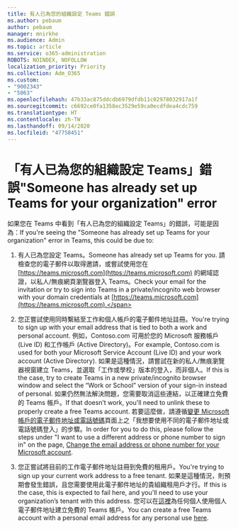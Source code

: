 ```yaml
---
title: 有人已為您的組織設定 Teams 錯誤
ms.author: pebaum
author: pebaum
manager: mnirkhe
ms.audience: Admin
ms.topic: article
ms.service: o365-administration
ROBOTS: NOINDEX, NOFOLLOW
localization_priority: Priority
ms.collection: Adm_O365
ms.custom:
- "9002343"
- "5063"
ms.openlocfilehash: 47b33ac875ddcdb6979dfdb11c02978032917a1f
ms.sourcegitcommit: c6692ce0fa1358ec3529e59ca0ecdfdea4cdc759
ms.translationtype: HT
ms.contentlocale: zh-TW
ms.lasthandoff: 09/14/2020
ms.locfileid: "47758451"
---
```

# <a name="someone-has-already-set-up-teams-for-your-organization-error"></a><span data-ttu-id="596af-102">「有人已為您的組織設定 Teams」錯誤</span><span class="sxs-lookup"><span data-stu-id="596af-102">"Someone has already set up Teams for your organization" error</span></span>

<span data-ttu-id="596af-103">如果您在 Teams 中看到「有人已為您的組織設定 Teams」的錯誤，可能是因為：</span><span class="sxs-lookup"><span data-stu-id="596af-103">If you're seeing the "Someone has already set up Teams for your organization" error in Teams, this could be due to:</span></span>

1. <span data-ttu-id="596af-104">有人已為您設定 Teams。</span><span class="sxs-lookup"><span data-stu-id="596af-104">Someone has already set up Teams for you.</span></span> <span data-ttu-id="596af-105">請檢查您的電子郵件以取得邀請，或嘗試使用您在 [https://teams.microsoft.com](https://teams.microsoft.com) 的網域認證，以私人/無痕網頁瀏覽器登入 Teams。</span><span class="sxs-lookup"><span data-stu-id="596af-105">Check your email for the invitation or try to sign into Teams in a private/incognito web browser with your domain credentials at [https://teams.microsoft.com](https://teams.microsoft.com).</span></span>

2. <span data-ttu-id="596af-106">您正嘗試使用同時繫結至工作和個人帳戶的電子郵件地址註冊。</span><span class="sxs-lookup"><span data-stu-id="596af-106">You're trying to sign up with your email address that is tied to both a work and personal account.</span></span> <span data-ttu-id="596af-107">例如，Contoso.com 可用於您的 Microsoft 服務帳戶 (Live ID) 和工作帳戶 (Active Directory)。</span><span class="sxs-lookup"><span data-stu-id="596af-107">For example, Contoso.com is used for both your Microsoft Service Account (Live ID) and your work account (Active Directory).</span></span> <span data-ttu-id="596af-108">如果是這種情況，請嘗試在新的私人/無痕瀏覽器視窗建立 Teams，並選取「工作或學校」版本的登入，而非個人。</span><span class="sxs-lookup"><span data-stu-id="596af-108">If this is the case, try to create Teams in a new private/incognito browser window and select the “Work or School” version of your sign-in instead of personal.</span></span> <span data-ttu-id="596af-109">如果仍然無法解決問題，您需要取消這些連結，以正確建立免費的 Teams 帳戶。</span><span class="sxs-lookup"><span data-stu-id="596af-109">If that doesn’t work, you'll need to unlink these to properly create a free Teams account.</span></span> <span data-ttu-id="596af-110">若要這麼做，請遵循[變更 Microsoft 帳戶的電子郵件地址或電話號碼](https://support.microsoft.com/help/12407)頁面上之「我想要使用不同的電子郵件地址或電話號碼登入」的步驟。</span><span class="sxs-lookup"><span data-stu-id="596af-110">In order for you to do this, please follow the steps under "I want to use a different address or phone number to sign in" on the page, [Change the email address or phone number for your Microsoft account](https://support.microsoft.com/help/12407).</span></span>

3. <span data-ttu-id="596af-111">您正嘗試將目前的工作電子郵件地址註冊到免費的租用戶。</span><span class="sxs-lookup"><span data-stu-id="596af-111">You're trying to sign up your current work address to a free tenant.</span></span> <span data-ttu-id="596af-112">如果是這種情況，則預期會發生錯誤，且您需要使用此電子郵件地址的貴組織租用戶才行。</span><span class="sxs-lookup"><span data-stu-id="596af-112">If this is the case, this is expected to fail here, and you'll need to use your organization’s tenant with this address.</span></span> <span data-ttu-id="596af-113">您可以在[這裡](https://products.office.com/microsoft-teams/group-chat-software)為任何個人使用個人電子郵件地址建立免費的 Teams 帳戶。</span><span class="sxs-lookup"><span data-stu-id="596af-113">You can create a free Teams account with a personal email address for any personal use [here](https://products.office.com/microsoft-teams/group-chat-software).</span></span>
